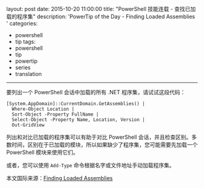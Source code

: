 ﻿layout: post
date: 2015-10-20 11:00:00
title: "PowerShell 技能连载 - 查找已加载的程序集"
description: 'PowerTip of the Day - Finding Loaded Assemblies '
categories:
- powershell
- tip
tags:
- powershell
- tip
- powertip
- series
- translation
---
要列出一个 PowerShell 会话中加载的所有 .NET 程序集，请试试这段代码：

    [System.AppDomain]::CurrentDomain.GetAssemblies() |
      Where-Object Location |
      Sort-Object -Property FullName |
      Select-Object -Property Name, Location, Version |
      Out-GridView

列出和对比已加载的程序集可以有助于对比 PowerShell 会话，并且检查区别。多数时间，区别在于已加载的模块，所以如果缺少了程序集，您可能需要先加载一个 PowerShell 模块来使用它们。

或者，您可以使用 `Add-Type` 命令根据名字或文件地址手动加载程序集。

<!--more-->
本文国际来源：[Finding Loaded Assemblies ](http://community.idera.com/powershell/powertips/b/tips/posts/finding-loaded-assemblies)
